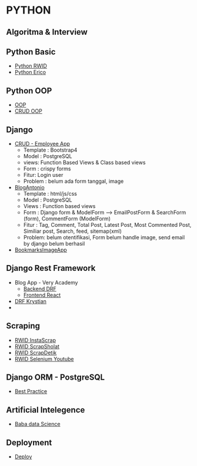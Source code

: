 # PYTHON

## Algoritma & Interview

## Python Basic
- [Python RWID](https://github.com/ArisPython/PythonDasarRWID)
- [Python Erico](https://github.com/ArisPython/PythonDasarErico)

## Python OOP
- [OOP](#)
- [CRUD OOP](#)

## Django
- [CRUD - Employee App](https://github.com/ArisDjango/CrudEmployeeSimple)
  - Template : Bootstrap4
  - Model : PostgreSQL
  - views: Function Based Views & Class based views
  - Form : crispy forms
  - Fitur: Login user
  - Problem : belum ada form tanggal, image
- [BlogAntonio](https://github.com/ArisDjango/BlogAntonio)
  - Template : html/js/css
  - Model : PostgreSQL
  - Views : Function based views
  - Form : Django form & ModelForm --> EmailPostForm & SearchForm (form), CommentForm (ModelForm)
  - Fitur : Tag, Comment, Total Post, Latest Post, Most Commented Post, Similiar post, Search, feed, sitemap(xml)
  - Problem: belum otentifikasi, Form belum handle image, send email by django belum berhasil
- [BookmarksImageApp](https://github.com/ArisDjango/SosmedAntonio)

## Django Rest Framework
- Blog App - Very Academy
  - [Backend DRF](https://github.com/ArisDjango/CrudVeryAcademy)
  - [Frontend React](https://github.com/ArisDjango/CrudVeryAcademyReact)
- [DRF Krystian](https://github.com/ArisDjango/CrudPythonKrystian)
- 
## Scraping
- [RWID InstaScrap](https://github.com/ArisScrap/instaScrap)
- [RWID ScrapSholat](https://github.com/ArisScrap/ScrapSholat)
- [RWID ScrapDetik](https://github.com/ArisScrap/scrapingDetik)
- [RWID Selenium Youtube](https://github.com/ArisScrap/selenYoutube)


## Django ORM - PostgreSQL
- [Best Practice](https://github.com/ArisDjango/orm-postgres)

## Artificial Intelegence
- [Baba data Science](https://github.com/ArisArtificial/baba-data-science)

## Deployment
- [Deploy](https://github.com/ArisOther/deploy)
